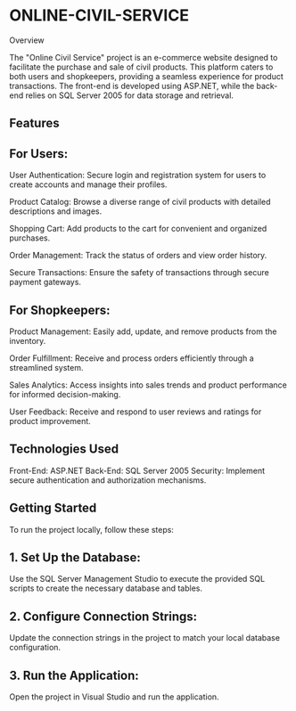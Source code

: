 # ONLINE-CIVIL-SERVICE

Overview

The "Online Civil Service" project is an e-commerce website designed to facilitate the purchase and sale of civil products. This platform caters to both users and shopkeepers, providing a seamless experience for product transactions. The front-end is developed using ASP.NET, while the back-end relies on SQL Server 2005 for data storage and retrieval.

## Features
## For Users:

User Authentication: Secure login and registration system for users to create accounts and manage their profiles.

Product Catalog: Browse a diverse range of civil products with detailed descriptions and images.

Shopping Cart: Add products to the cart for convenient and organized purchases.

Order Management: Track the status of orders and view order history.

Secure Transactions: Ensure the safety of transactions through secure payment gateways.

## For Shopkeepers:

Product Management: Easily add, update, and remove products from the inventory.

Order Fulfillment: Receive and process orders efficiently through a streamlined system.

Sales Analytics: Access insights into sales trends and product performance for informed decision-making.

User Feedback: Receive and respond to user reviews and ratings for product improvement.

## Technologies Used

Front-End: ASP.NET
Back-End: SQL Server 2005
Security: Implement secure authentication and authorization mechanisms.

## Getting Started

To run the project locally, follow these steps:

## 1. Set Up the Database:

Use the SQL Server Management Studio to execute the provided SQL scripts to create the necessary database and tables.

## 2. Configure Connection Strings:

Update the connection strings in the project to match your local database configuration.

## 3. Run the Application:

Open the project in Visual Studio and run the application.
